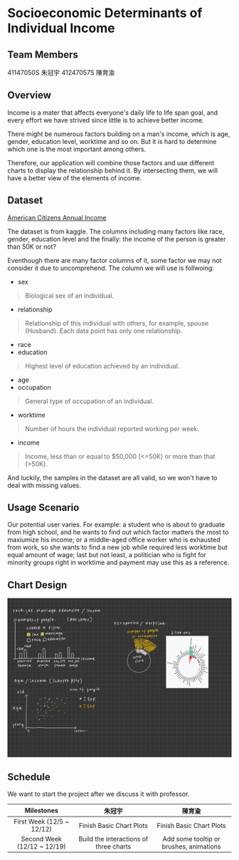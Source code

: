 Socioeconomic Determinants of Individual Income
===

## Team Members
41147050S 朱冠宇
41247057S 陳育渝

## Overview
Income is a mater that affects everyone's daily life to life span goal, and every effort we have strived since little is to achieve better income.

There might be numerous factors building on a man's income, which is age, gender, education level, worktime and so on. But it is hard to determine which one is the most important among others.

Therefore, our application will combine those factors and use different charts to display the relationship behind it.
By intersecting them, we will have a better view of the elements of income.

## Dataset

[American Citizens Annual Income](https://www.kaggle.com/datasets/amirhosseinmirzaie/americancitizenincome/data)

The dataset is from kaggle. The columns including many factors like race, gender, education level and the finally: the income of the person is greater than 50K or not?

Eventhough there are many factor columns of it, some factor we may not consider it due to uncomprehend. The column we will use is follwoing:
- sex
> Biological sex of an individual.
- relationship
> Relationship of this individual with others, for example, spouse (Husband). Each data point has only one relationship.
- race
- education
> Highest level of education achieved by an individual.
- age
- occupation
> General type of occupation of an individual.
- worktime
> Number of hours the individual reported working per week.
- income
> Income, less than or equal to $50,000 (<=50K) or more than that (>50K).

And luckily, the samples in the dataset are all valid, so we won't have to deal with missing values.

## Usage Scenario 
Our potential user varies. For example: a student who is about to graduate from high school, and he wants to find out which factor matters the most to maxiumize his income; or a middle-aged office worker who is exhausted from work, so she wants to find a new job while required less worktime but equal amount of wage; last but not least, a politician who is fight for minority groups right in worktime and payment may use this as a reference.

## Chart Design

![IMG_1703](./imgs/chart_draft.jpg)

## Schedule

We want to start the project after we discuss it with professor.

| Milestones | 朱冠宇 | 陳育渝 |
| :--: | :--: | :--: |
| First Week (12/5 ~ 12/12) | Finish Basic Chart Plots | Finish Basic Chart Plots |
| Second Week (12/12 ~ 12/19) | Build the interactions of three charts | Add some tooltip or brushes, animations |
